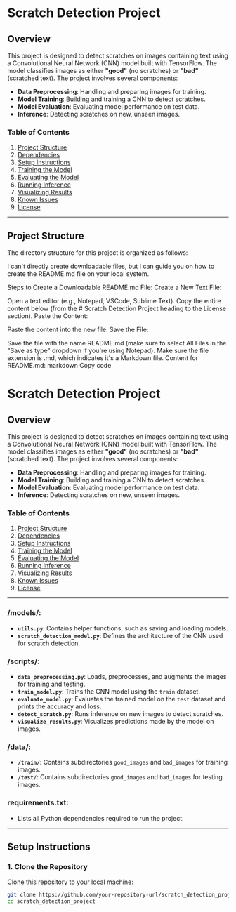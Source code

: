 # Scratch Detection Project

## Overview

This project is designed to detect scratches on images containing text using a Convolutional Neural Network (CNN) model built with TensorFlow. The model classifies images as either **"good"** (no scratches) or **"bad"** (scratched text). The project involves several components:
- **Data Preprocessing**: Handling and preparing images for training.
- **Model Training**: Building and training a CNN to detect scratches.
- **Model Evaluation**: Evaluating model performance on test data.
- **Inference**: Detecting scratches on new, unseen images.

### **Table of Contents**
1. [Project Structure](#project-structure)
2. [Dependencies](#dependencies)
3. [Setup Instructions](#setup-instructions)
4. [Training the Model](#training-the-model)
5. [Evaluating the Model](#evaluating-the-model)
6. [Running Inference](#running-inference)
7. [Visualizing Results](#visualizing-results)
8. [Known Issues](#known-issues)
9. [License](#license)

---

## **Project Structure**

The directory structure for this project is organized as follows:


I can't directly create downloadable files, but I can guide you on how to create the README.md file on your local system.

Steps to Create a Downloadable README.md File:
Create a New Text File:

Open a text editor (e.g., Notepad, VSCode, Sublime Text).
Copy the entire content below (from the # Scratch Detection Project heading to the License section).
Paste the Content:

Paste the content into the new file.
Save the File:

Save the file with the name README.md (make sure to select All Files in the "Save as type" dropdown if you're using Notepad).
Make sure the file extension is .md, which indicates it's a Markdown file.
Content for README.md:
markdown
Copy code
# Scratch Detection Project

## Overview

This project is designed to detect scratches on images containing text using a Convolutional Neural Network (CNN) model built with TensorFlow. The model classifies images as either **"good"** (no scratches) or **"bad"** (scratched text). The project involves several components:
- **Data Preprocessing**: Handling and preparing images for training.
- **Model Training**: Building and training a CNN to detect scratches.
- **Model Evaluation**: Evaluating model performance on test data.
- **Inference**: Detecting scratches on new, unseen images.

### **Table of Contents**
1. [Project Structure](#project-structure)
2. [Dependencies](#dependencies)
3. [Setup Instructions](#setup-instructions)
4. [Training the Model](#training-the-model)
5. [Evaluating the Model](#evaluating-the-model)
6. [Running Inference](#running-inference)
7. [Visualizing Results](#visualizing-results)
8. [Known Issues](#known-issues)
9. [License](#license)

---

### **/models/**:
- **`utils.py`**: Contains helper functions, such as saving and loading models.
- **`scratch_detection_model.py`**: Defines the architecture of the CNN used for scratch detection.

### **/scripts/**:
- **`data_preprocessing.py`**: Loads, preprocesses, and augments the images for training and testing.
- **`train_model.py`**: Trains the CNN model using the `train` dataset.
- **`evaluate_model.py`**: Evaluates the trained model on the `test` dataset and prints the accuracy and loss.
- **`detect_scratch.py`**: Runs inference on new images to detect scratches.
- **`visualize_results.py`**: Visualizes predictions made by the model on images.

### **/data/**:
- **`/train/`**: Contains subdirectories `good_images` and `bad_images` for training images.
- **`/test/`**: Contains subdirectories `good_images` and `bad_images` for testing images.

### **requirements.txt**:
- Lists all Python dependencies required to run the project.

---

## Setup Instructions

### 1. Clone the Repository

Clone this repository to your local machine:

```bash
git clone https://github.com/your-repository-url/scratch_detection_project.git
cd scratch_detection_project

